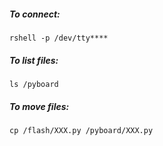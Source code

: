 ##### To connect:
    rshell -p /dev/tty****

##### To list files:
    ls /pyboard

##### To move files:
    cp /flash/XXX.py /pyboard/XXX.py
